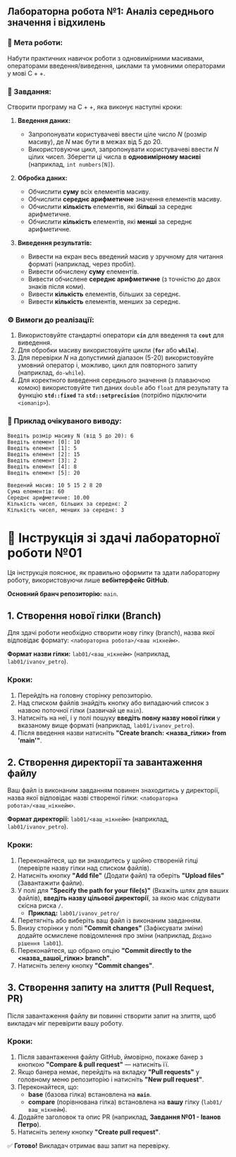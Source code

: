## Лабораторна робота №1: Аналіз середнього значення і відхилень

### 🎯 Мета роботи:

Набути практичних навичок роботи з одновимірними масивами, операторами введення/виведення, циклами та умовними операторами у мові $\text{C}++$.

### 📝 Завдання:

Створити програму на $\text{C}++$, яка виконує наступні кроки:

1.  **Введення даних:**

      * Запропонувати користувачеві ввести ціле число $N$ (розмір масиву), де $N$ має бути в межах від $5$ до $20$.
      * Використовуючи цикл, запропонувати користувачеві ввести $N$ цілих чисел. Зберегти ці числа в **одновимірному масиві** (наприклад, `int numbers[N]`).

2.  **Обробка даних:**

      * Обчислити **суму** всіх елементів масиву.
      * Обчислити **середнє арифметичне** значення елементів масиву.
      * Обчислити **кількість** елементів, які **більші** за середнє арифметичне.
      * Обчислити **кількість** елементів, які **менші** за середнє арифметичне.

3.  **Виведення результатів:**

      * Вивести на екран весь введений масив у зручному для читання форматі (наприклад, через пробіл).
      * Вивести обчислену **суму** елементів.
      * Вивести обчислене **середнє арифметичне** (з точністю до двох знаків після коми).
      * Вивести **кількість** елементів, більших за середнє.
      * Вивести **кількість** елементів, менших за середнє.

### ⚙️ Вимоги до реалізації:

1.  Використовуйте стандартні оператори **`cin`** для введення та **`cout`** для виведення.
2.  Для обробки масиву використовуйте цикли (**`for`** або **`while`**).
3.  Для перевірки $N$ на допустимий діапазон (5-20) використовуйте умовний оператор і, можливо, цикл для повторного запиту (наприклад, `do-while`).
4.  Для коректного виведення середнього значення (з плаваючою комою) використовуйте тип даних `double` або `float` для результату та функцію **`std::fixed`** та **`std::setprecision`** (потрібно підключити `<iomanip>`).

### 🔑 Приклад очікуваного виводу:

```
Введіть розмір масиву N (від 5 до 20): 6
Введіть елемент [0]: 10
Введіть елемент [1]: 5
Введіть елемент [2]: 15
Введіть елемент [3]: 2
Введіть елемент [4]: 8
Введіть елемент [5]: 20

Введений масив: 10 5 15 2 8 20
Сума елементів: 60
Середнє арифметичне: 10.00
Кількість чисел, більших за середнє: 2
Кількість чисел, менших за середнє: 3
```



# 📝 Інструкція зі здачі лабораторної роботи №01

Ця інструкція пояснює, як правильно оформити та здати лабораторну роботу, використовуючи лише **вебінтерфейс GitHub**.

**Основний бранч репозиторію:** `main`.

## 1. Створення нової гілки (Branch)

Для здачі роботи необхідно створити нову гілку (branch), назва якої відповідає формату: `<лабораторна робота>/<ваш нікнейм>`.

**Формат назви гілки:** `lab01/<ваш_нікнейм>` (наприклад, `lab01/ivanov_petro`).

### Кроки:

1.  Перейдіть на головну сторінку репозиторію.
2.  Над списком файлів знайдіть кнопку або випадаючий список з назвою поточної гілки (зазвичай це `main`).
3.  Натисніть на неї, і у полі пошуку **введіть повну назву нової гілки** у вказаному вище форматі (наприклад, `lab01/ivanov_petro`).
4.  Після введення назви натисніть **"Create branch: <назва_гілки> from 'main'"**.

## 2. Створення директорії та завантаження файлу

Ваш файл із виконаним завданням повинен знаходитись у директорії, назва якої відповідає назві створеної гілки: `<лабораторна робота>/<ваш_нікнейм>`.

**Формат директорії:** `lab01/<ваш_нікнейм>` (наприклад, `lab01/ivanov_petro`).

### Кроки:

1.  Переконайтеся, що ви знаходитесь у щойно створеній гілці (перевірте назву гілки над списком файлів).
2.  Натисніть кнопку **"Add file"** (Додати файл) та оберіть **"Upload files"** (Завантажити файли).
3.  У полі для **"Specify the path for your file(s)"** (Вкажіть шлях для ваших файлів), **введіть назву цільової директорії**, за якою має слідувати скісна риска `/`.
    * **Приклад:** `lab01/ivanov_petro/`
4.  Перетягніть або виберіть ваш файл із виконаним завданням.
5.  Внизу сторінки у полі **"Commit changes"** (Зафіксувати зміни) додайте осмислене повідомлення про зміни (наприклад, `Додано рішення lab01`).
6.  Переконайтеся, що обрано опцію **"Commit directly to the <назва_вашої_гілки> branch"**.
7.  Натисніть зелену кнопку **"Commit changes"**.

## 3. Створення запиту на злиття (Pull Request, PR)

Після завантаження файлу ви повинні створити запит на злиття, щоб викладач міг перевірити вашу роботу.

### Кроки:

1.  Після завантаження файлу GitHub, ймовірно, покаже банер з кнопкою **"Compare & pull request"** — натисніть її.
2.  Якщо банера немає, перейдіть на вкладку **"Pull requests"** у головному меню репозиторію і натисніть **"New pull request"**.
3.  Переконайтеся, що:
    * **base** (базова гілка) встановлена на **`main`**.
    * **compare** (порівнювана гілка) встановлена на **вашу** гілку (`lab01/ваш_нікнейм`).
4.  Додайте заголовок та опис PR (наприклад, **Завдання №01 - Іванов Петро**).
5.  Натисніть зелену кнопку **"Create pull request"**.

✅ **Готово!** Викладач отримає ваш запит на перевірку.
